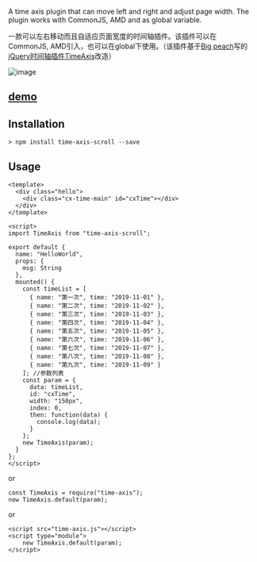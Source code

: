 A time axis plugin that can move left and right and adjust page width.
The plugin works with CommonJS, AMD and as global variable.


一款可以左右移动而且自适应页面宽度的时间轴插件。该插件可以在CommonJS, AMD引入，也可以在global下使用。（该插件基于[Big peach](http://www.jq22.com/mem814620)写的[jQuery时间轴插件TimeAxis](http://www.jq22.com/jquery-info22452)改造）


![image](https://pei-zhanglina-du-guo-man-chang-sui-yue.cn/example.png)

## [demo](https://wisdomwb.github.io/time-axis/)

## Installation
```
> npm install time-axis-scroll --save
```
## Usage
```
<template>
  <div class="hello">
    <div class="cx-time-main" id="cxTime"></div>
  </div>
</template>

<script>
import TimeAxis from "time-axis-scroll";

export default {
  name: "HelloWorld",
  props: {
    msg: String
  },
  mounted() {
    const timeList = [
      { name: "第一次", time: "2019-11-01" },
      { name: "第二次", time: "2019-11-02" },
      { name: "第三次", time: "2019-11-03" },
      { name: "第四次", time: "2019-11-04" },
      { name: "第五次", time: "2019-11-05" },
      { name: "第六次", time: "2019-11-06" },
      { name: "第七次", time: "2019-11-07" },
      { name: "第八次", time: "2019-11-08" },
      { name: "第九次", time: "2019-11-09" }
    ]; //参数列表
    const param = {
      data: timeList,
      id: "cxTime",
      width: "150px",
      index: 0,
      then: function(data) {
        console.log(data);
      }
    };
    new TimeAxis(param);
  }
};
</script>
```
or
```
const TimeAxis = require("time-axis");
new TimeAxis.default(param);
```
or
```
<script src="time-axis.js"></script>
<script type="module">
    new TimeAxis.default(param);
</script>
```
